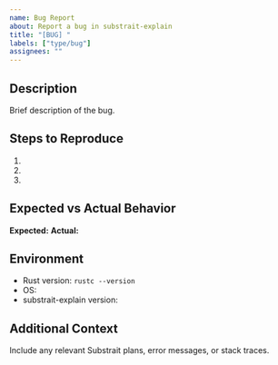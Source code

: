 ```yaml
---
name: Bug Report
about: Report a bug in substrait-explain
title: "[BUG] "
labels: ["type/bug"]
assignees: ""
---
```


## Description

Brief description of the bug.

## Steps to Reproduce

1.
2.
3.

## Expected vs Actual Behavior

**Expected:**
**Actual:**

## Environment

- Rust version: `rustc --version`
- OS:
- substrait-explain version:

## Additional Context

Include any relevant Substrait plans, error messages, or stack traces.
